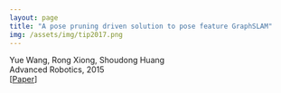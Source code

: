 ```yaml
---
layout: page
title: "A pose pruning driven solution to pose feature GraphSLAM"
img: /assets/img/tip2017.png
---
```

Yue Wang, Rong Xiong, Shoudong Huang
<br/>
Advanced Robotics, 2015
<br/>
[[Paper]()]
